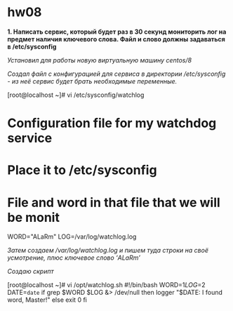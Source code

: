 # hw08
**1. Написать сервис, который будет раз в 30 секунд мониторить лог на предмет наличия ключевого слова. Файл и слово должны задаваться в /etc/sysconfig**

*Установил для работы новую виртуальную машину centos/8*

*Создал файл с конфигурацией для сервиса в директории /etc/sysconfig - из неё сервис будет брать необходимые переменные.*

[root@localhost ~]# vi /etc/sysconfig/watchlog
# Configuration file for my watchdog service
# Place it to /etc/sysconfig
# File and word in that file that we will be monit
WORD="ALaRm"
LOG=/var/log/watchlog.log

*Затем создаем /var/log/watchlog.log и пишем туда строки на своё усмотрение, плюс ключевое слово ‘ALaRm’*

*Создаю скрипт*

[root@localhost ~]# vi /opt/watchlog.sh
#!/bin/bash
WORD=$1
LOG=$2
DATE=`date`
if grep $WORD $LOG &> /dev/null
then
logger "$DATE: I found word, Master!"
else
exit 0
fi


